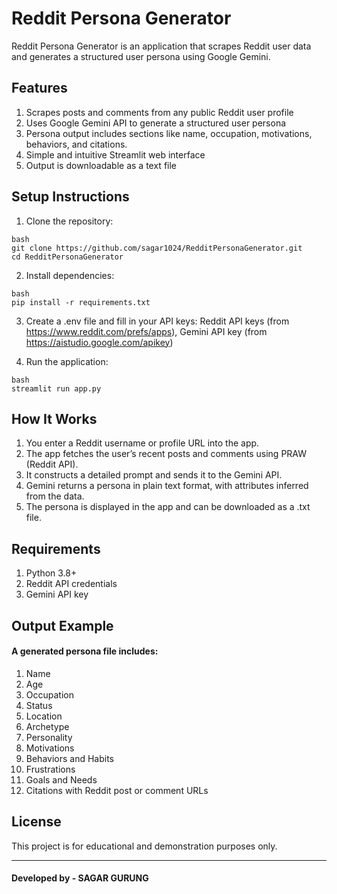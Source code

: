 # Reddit Persona Generator

Reddit Persona Generator is an application that scrapes Reddit user data and generates a structured user persona using Google Gemini.

## Features

1. Scrapes posts and comments from any public Reddit user profile
2. Uses Google Gemini API to generate a structured user persona
3. Persona output includes sections like name, occupation, motivations, behaviors, and citations.
4. Simple and intuitive Streamlit web interface
5. Output is downloadable as a text file

## Setup Instructions

1. Clone the repository:

```
bash
git clone https://github.com/sagar1024/RedditPersonaGenerator.git
cd RedditPersonaGenerator
```

2. Install dependencies:

```
bash
pip install -r requirements.txt
```

3. Create a .env file and fill in your API keys: Reddit API keys (from https://www.reddit.com/prefs/apps), Gemini API key (from https://aistudio.google.com/apikey)

4. Run the application:

```
bash
streamlit run app.py
```

## How It Works

1. You enter a Reddit username or profile URL into the app.
2. The app fetches the user’s recent posts and comments using PRAW (Reddit API).
3. It constructs a detailed prompt and sends it to the Gemini API.
4. Gemini returns a persona in plain text format, with attributes inferred from the data.
5. The persona is displayed in the app and can be downloaded as a .txt file.


## Requirements

1. Python 3.8+
2. Reddit API credentials
3. Gemini API key

## Output Example

#### A generated persona file includes:

1. Name
2. Age
3. Occupation
4. Status
5. Location
6. Archetype
7. Personality
8. Motivations
9. Behaviors and Habits
10. Frustrations
11. Goals and Needs
12. Citations with Reddit post or comment URLs

## License
This project is for educational and demonstration purposes only.

---

#### Developed by - SAGAR GURUNG
